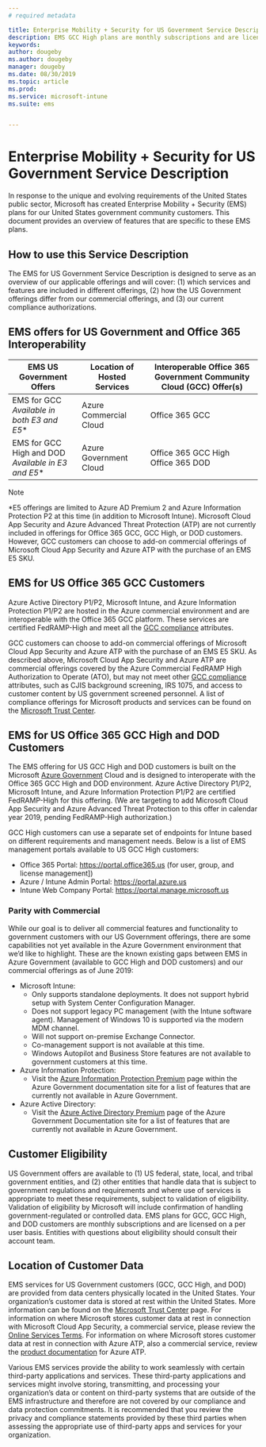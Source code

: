 ```yaml
---
# required metadata

title: Enterprise Mobility + Security for US Government Service Description 
description: EMS GCC High plans are monthly subscriptions and are licensed on a per user basis.
keywords:
author: dougeby
ms.author: dougeby
manager: dougeby
ms.date: 08/30/2019
ms.topic: article
ms.prod:
ms.service: microsoft-intune
ms.suite: ems


---
```

# Enterprise Mobility + Security for US Government Service Description
In response to the unique and evolving requirements of the United States public sector, Microsoft has created Enterprise Mobility + Security (EMS) plans for our United States government community customers. This document provides an overview of features that are specific to these EMS plans.

## How to use this Service Description
The EMS for US Government Service Description is designed to serve as an overview of our applicable offerings and will cover: (1) which services and features are included in different offerings, (2) how the US Government offerings differ from our commercial offerings, and (3) our current compliance authorizations.

## EMS offers for US Government and Office 365 Interoperability

|EMS US Government Offers|Location of Hosted Services|Interoperable Office 365 Government Community Cloud (GCC) Offer(s)|
|-----------|-----------|-----------|
|EMS for GCC</br>*Available in both E3 and E5**|Azure Commercial Cloud|Office 365 GCC|
|EMS for GCC High and DOD</br>*Available in E3 and E5**|Azure Government Cloud|Office 365 GCC High</br>Office 365 DOD|

> [!Note]
> *E5 offerings are limited to Azure AD Premium 2 and Azure Information Protection P2 at this time (in addition to Microsoft Intune). Microsoft Cloud App Security and Azure Advanced Threat Protection (ATP) are not currently included in offerings for Office 365 GCC, GCC High, or DOD customers. However, GCC customers can choose to add-on commercial offerings of Microsoft Cloud App Security and Azure ATP with the purchase of an EMS E5 SKU.  

## EMS for US Office 365 GCC Customers
Azure Active Directory P1/P2, Microsoft Intune, and Azure Information Protection P1/P2 are hosted in the Azure commercial environment and are interoperable with the Office 365 GCC platform.  These services are certified FedRAMP-High and meet all the [GCC compliance](https://docs.microsoft.com/office365/servicedescriptions/office-365-platform-service-description/office-365-us-government/gcc#us-government-community-compliance) attributes.

GCC customers can choose to add-on commercial offerings of Microsoft Cloud App Security and Azure ATP with the purchase of an EMS E5 SKU.  As described above, Microsoft Cloud App Security and Azure ATP are commercial offerings covered by the Azure Commercial FedRAMP High Authorization to Operate (ATO), but may not meet other [GCC compliance](https://docs.microsoft.com/office365/servicedescriptions/office-365-platform-service-description/office-365-us-government/gcc#us-government-community-compliance) attributes, such as CJIS background screening, IRS 1075, and access to customer content by US government screened personnel.  A list of compliance offerings for Microsoft products and services can be found on the [Microsoft Trust Center](https://www.microsoft.com/en-us/trustcenter/compliance/complianceofferings).  

## EMS for US Office 365 GCC High and DOD Customers
The EMS offering for US GCC High and DOD customers is built on the Microsoft [Azure Government](https://docs.microsoft.com/azure/azure-government/documentation-government-welcome) Cloud and is designed to interoperate with the Office 365 GCC High and DOD environment. Azure Active Directory P1/P2, Microsoft Intune, and Azure Information Protection P1/P2 are certified FedRAMP-High for this offering. (We are targeting to add Microsoft Cloud App Security and Azure Advanced Threat Protection to this offer in calendar year 2019, pending FedRAMP-High authorization.)

GCC High customers can use a separate set of endpoints for Intune based on different requirements and management needs. Below is a list of EMS management portals available to US GCC High customers:

- Office 365 Portal: https://portal.office365.us (for user, group, and license management])
- Azure / Intune Admin Portal: https://portal.azure.us
- Intune Web Company Portal: https://portal.manage.microsoft.us

### Parity with Commercial 
While our goal is to deliver all commercial features and functionality to government customers with our US Government offerings, there are some capabilities not yet available in the Azure Government environment that we’d like to highlight.  These are the known existing gaps between EMS in Azure Government (available to GCC High and DOD customers) and our commercial offerings as of June 2019:
- Microsoft Intune:
  - Only supports standalone deployments. It does not support hybrid setup with System Center Configuration Manager.
  - Does not support legacy PC management (with the Intune software agent). Management of Windows 10 is supported via the modern MDM channel.
  - Will not support on-premise Exchange Connector.
  - Co-management support is not available at this time.
  - Windows Autopilot and Business Store features are not available to government customers at this time.
- Azure Information Protection:
  - Visit the [Azure Information Protection Premium](https://docs.microsoft.com/enterprise-mobility-security/solutions/ems-aip-premium-govt-service-description) page within the Azure Government documentation site for a list of features that are currently not available in Azure Government.
- Azure Active Directory:
  - Visit the [Azure Active Directory Premium](https://docs.microsoft.com/azure/azure-government/documentation-government-services-securityandidentity#azure-active-directory-premium-p1-and-p2) page of the Azure Government Documentation site for a list of features that are currently not available in Azure Government.

## Customer Eligibility
US Government offers are available to (1) US federal, state, local, and tribal government entities, and (2) other entities that handle data that is subject to government regulations and requirements and where use of services is appropriate to meet these requirements, subject to validation of eligibility. Validation of eligibility by Microsoft will include confirmation of handling government-regulated or controlled data. EMS plans for GCC, GCC High, and DOD customers are monthly subscriptions and are licensed on a per user basis. Entities with questions about eligibility should consult their account team.

## Location of Customer Data
EMS services for US Government customers (GCC, GCC High, and DOD) are provided from data centers physically located in the United States. Your organization’s customer data is stored at rest within the United States. More information can be found on the [Microsoft Trust Center](https://products.office.com/en-us/where-is-your-data-located?ms.officeurl=datamaps&geo=All#office-ContentAreaHeadingTemplate-bkjgypc) page. For information on where Microsoft stores customer data at rest in connection with Microsoft Cloud App Security, a commercial service, please review the [Online Services Terms](https://www.microsoft.com/licensing/product-licensing/products). For information on where Microsoft stores customer data at rest in connection with Azure ATP, also a commercial service, review the [product documentation](https://docs.microsoft.com/azure-advanced-threat-protection/atp-technical-faq#do-i-have-the-flexibility-to-select-where-to-store-my-data) for Azure ATP.

Various EMS services provide the ability to work seamlessly with certain third-party applications and services. These third-party applications and services might involve storing, transmitting, and processing your organization’s data or content on third-party systems that are outside of the EMS infrastructure and therefore are not covered by our compliance and data protection commitments. It is recommended that you review the privacy and compliance statements provided by these third parties when assessing the appropriate use of third-party apps and services for your organization.
